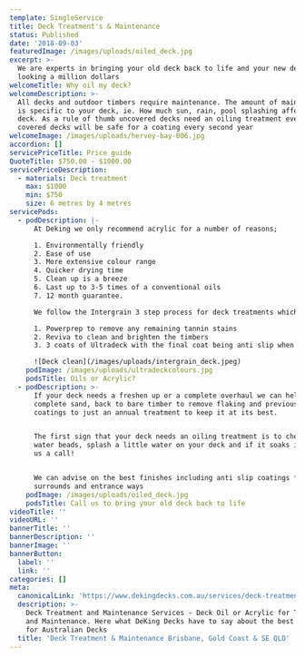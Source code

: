 ```yaml
---
template: SingleService
title: Deck Treatment's & Maintenance
status: Published
date: '2018-09-03'
featuredImage: /images/uploads/oiled_deck.jpg
excerpt: >-
  We are experts in bringing your old deck back to life and your new deck
  looking a million dollars
welcomeTitle: Why oil my deck?
welcomeDescription: >-
  All decks and outdoor timbers require maintenance. The amount of maintenance
  is specific to your deck, ie. How much sun, rain, pool splashing affects your
  deck. As a rule of thumb uncovered decks need an oiling treatment every year,
  covered decks will be safe for a coating every second year
welcomeImage: /images/uploads/hervey-bay-006.jpg
accordion: []
servicePriceTitle: Price guide
QuoteTitle: $750.00 - $1000.00
servicePriceDescription:
  - materials: Deck treatment
    max: $1000
    min: $750
    size: 6 metres by 4 metres
servicePods:
  - podDescription: |-
      At Deking we only recommend acrylic for a number of reasons; 

      1. Environmentally friendly 
      2. Ease of use 
      3. More extensive colour range 
      4. Quicker drying time 
      5. Clean up is a breeze 
      6. Last up to 3-5 times of a conventional oils 
      7. 12 month guarantee. 

      We follow the Intergrain 3 step process for deck treatments which includes

      1. Powerprep to remove any remaining tannin stains
      2. Reviva to clean and brighten the timbers
      3. 3 coats of Ultradeck with the final coat being anti slip when requested

      ![Deck clean](/images/uploads/intergrain_deck.jpeg)
    podImage: /images/uploads/ultradeckcolours.jpg
    podsTitle: Oils or Acrylic?
  - podDescription: >-
      If your deck needs a freshen up or a complete overhaul we can help. From a
      complete sand, back to bare timber to remove flaking and previous failed
      coatings to just an annual treatment to keep it at its best.


      The first sign that your deck needs an oiling treatment is to check if
      water beads, splash a little water on your deck and if it soaks in, give
      us a call!


      We can advise on the best finishes including anti slip coatings for pool
      surrounds and entrance ways
    podImage: /images/uploads/oiled_deck.jpg
    podsTitle: Call us to bring your old deck back to life
videoTitle: ''
videoURL: ''
bannerTitle: ''
bannerDescription: ''
bannerImage: ''
bannerButton:
  label: ''
  link: ''
categories: []
meta:
  canonicalLink: 'https://www.dekingdecks.com.au/services/deck-treatments-maintenance/'
  description: >-
    Deck Treatment and Maintenance Services - Deck Oil or Acrylic for Treatment
    and Maintenance. Here what DeKing Decks have to say about the best options
    for Australian Decks
  title: 'Deck Treatment & Maintenance Brisbane, Gold Coast & SE QLD'
---
```


